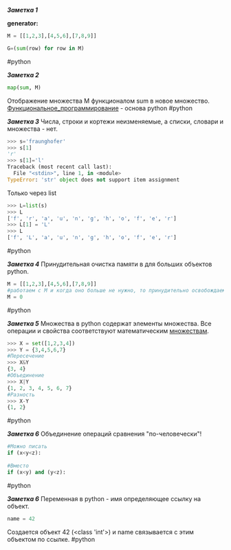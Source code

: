 ***Заметка 1***

**generator:**
```python
M = [[1,2,3],[4,5,6],[7,8,9]]

G=(sum(row) for row in M)
```
#python 

***Заметка 2***
```python
map(sum, M)
```

Отображение множества M функционалом sum в новое множество. [Функциональное_программирование](https://ru.m.wikipedia.org/wiki/Функциональное_программирование) - основа python
#python 

***Заметка 3***
Числа, строки и кортежи неизменяемые, а списки, словари и множества - нет.
```python
>>> s='fraunghofer'
>>> s[1]
'r'
>>> s[1]='l'
Traceback (most recent call last):
  File "<stdin>", line 1, in <module>
TypeError: 'str' object does not support item assignment
```
Только через list
```python
>>> L=list(s)
>>> L
['f', 'r', 'a', 'u', 'n', 'g', 'h', 'o', 'f', 'e', 'r']
>>> L[1] = 'L'
>>> L
['f', 'L', 'a', 'u', 'n', 'g', 'h', 'o', 'f', 'e', 'r']
```
#python 

***Заметка 4***
Принудительная очистка памяти в для больших объектов python.
```python
M = [[1,2,3],[4,5,6],[7,8,9]]
#работаем с M и когда оно больше не нужно, то принудительно освобождаем память
M = 0
```
#python 

***Заметка 5***
Множества в python содержат элементы множества. Все операции и свойства соответствуют математическим [множествам](https://ru.wikipedia.org/wiki/Множество). 
```python
>>> X = set([1,2,3,4])
>>> Y = {3,4,5,6,7}
#Пересечение
>>> X&Y
{3, 4}
#Объединение
>>> X|Y
{1, 2, 3, 4, 5, 6, 7}
#Разность
>>> X-Y
{1, 2}

```
#python 

***Заметка 6***
Объединение операций сравнения "по-человечески"!
```python
#Можно писать
if (x<y<z):
    
#Вместо
if (x<y) and (y<z):

```
#python 


***Заметка 6***
Переменная в python - имя определяющее ссылку на объект.
```python
name = 42 
```
Создается объект 42 (<class 'int'>) и name связывается с этим объектом по ссылке.
#python 
